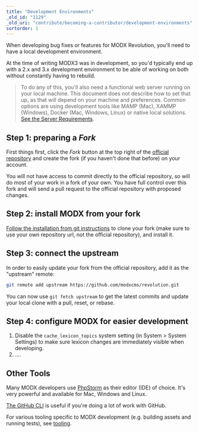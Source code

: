 ```yaml
---
title: "Development Environments"
_old_id: "1129"
_old_uri: "contribute/becoming-a-contributor/development-environments"
sortorder: 1
---
```


When developing bug fixes or features for MODX Revolution, you'll need to have a local development environment.

At the time of writing MODX3 was in development, so you'd typically end up with a 2.x and 3.x development environment to be able of working on both without constantly having to rebuild.

> To do any of this, you'll also need a functional web server running on your local machine. This document does not describe how to set that up, as that will depend on your machine and preferences. Common options are using development tools like MAMP (Mac), XAMMP (Windows), Docker (Mac, Windows, Linux) or native local solutions. [See the Server Requirements](getting-started/server-requirements).

## Step 1: preparing a _Fork_

First things first, click the _Fork_ button at the top right of the [official repository](https://github.com/modxcms/revolution) and create the fork (if you haven't done that before) on your account.

You will not have access to commit directly to the official repository, so will do most of your work in a fork of your own. You have full control over this fork and will send a pull request to the official repository with proposed changes.

## Step 2: install MODX from your fork

[Follow the installation from git instructions](getting-started/installation/git) to clone your fork (make sure to use your own repository url, not the official repository), and install it.

## Step 3: connect the upstream

In order to easily update your fork from the official repository, add it as the "upstream" remote:

````bash
git remote add upstream https://github.com/modxcms/revolution.git
````

You can now use `git fetch upstream` to get the latest commits and update your local clone with a pull, reset, or rebase.

## Step 4: configure MODX for easier development

1. Disable the `cache_lexicon_topics` system setting (in System > System Settings) to make sure lexicon changes are immediately visible when developing.
2. ....


## Other Tools

Many MODX developers use [PhpStorm](http://www.jetbrains.com/phpstorm/) as their editor (IDE) of choice. It's very powerful and available for Mac, Windows and Linux.

[The GitHub CLI](https://cli.github.com/) is useful if you're doing a lot of work with GitHub.

For various tooling specific to MODX development (e.g. building assets and running tests), see [tooling](contribute/code/tooling).
